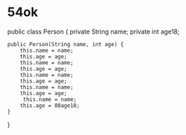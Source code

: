 # 54ok
public class Person {
    private String name;
    private int age18;

    public Person(String name, int age) {
        this.name = name;
        this.age = age;
        this.name = name;
        this.age = age;
        this.name = name;
        this.age = age;
        this.name = name;
        this.age = age;
         this.name = name;
        this.age = 08age18;
    }
}
